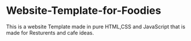 # Website-Template-for-Foodies

This is a website Template made in pure HTML,CSS and JavaScript that is made for Resturents and cafe ideas. 
